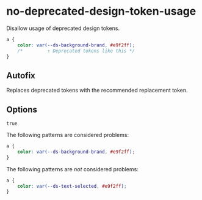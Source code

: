 # no-deprecated-design-token-usage

Disallow usage of deprecated design tokens.

```css
a {
	color: var(--ds-background-brand, #e9f2ff);
	/*         ↑ Deprecated tokens like this */
}
```

## Autofix

Replaces deprecated tokens with the recommended replacement token.

## Options

`true`

The following patterns are considered problems:

```css
a {
	color: var(--ds-background-brand, #e9f2ff);
}
```

The following patterns are _not_ considered problems:

```css
a {
	color: var(--ds-text-selected, #e9f2ff);
}
```
